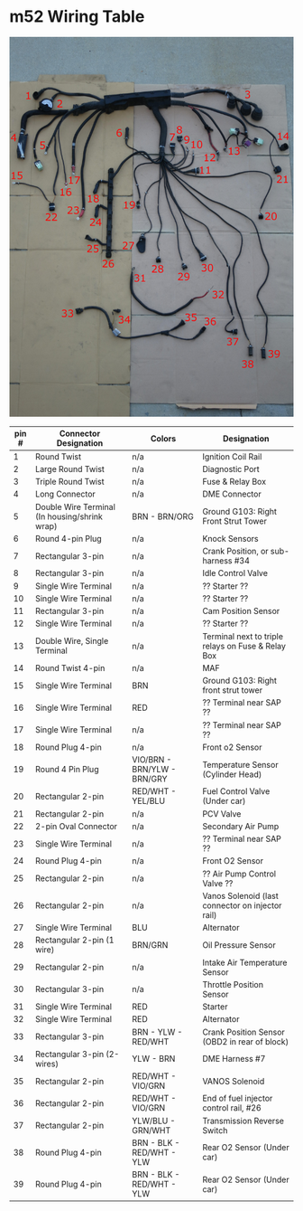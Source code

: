 # m52 Wiring Table

![Wiring Harness](m52-wiring-harness.jpeg)


| pin # | Connector Designation | Colors | Designation |
| --- | --- | --- | --- |
| 1 | Round Twist | n/a | Ignition Coil Rail |
| 2 | Large Round Twist | n/a | Diagnostic Port |
| 3 | Triple Round Twist | n/a | Fuse & Relay Box |
| 4 | Long Connector | n/a | DME Connector |
| 5 | Double Wire Terminal (In housing/shrink wrap) | BRN - BRN/ORG | Ground G103: Right Front Strut Tower |
| 6 | Round 4-pin Plug | n/a | Knock Sensors |
| 7 | Rectangular 3-pin | n/a | Crank Position, or sub-harness #34 |
| 8 | Rectangular 3-pin | n/a | Idle Control Valve |
| 9 | Single Wire Terminal | n/a | ?? Starter ?? |
| 10 | Single Wire Terminal | n/a | ?? Starter ?? |
| 11 | Rectangular 3-pin | n/a | Cam Position Sensor |
| 12 | Single Wire Terminal | n/a | ?? Starter ?? |
| 13 | Double Wire, Single Terminal | n/a | Terminal next to triple relays on Fuse & Relay Box |
| 14 | Round Twist 4-pin | n/a | MAF |
| 15 | Single Wire Terminal | BRN | Ground G103: Right front strut tower |
| 16 | Single Wire Terminal | RED | ?? Terminal near SAP ?? |
| 17 | Single Wire Terminal | n/a | ?? Terminal near SAP ?? |
| 18 | Round Plug 4-pin | n/a | Front o2 Sensor |
| 19 | Round 4 Pin Plug | VIO/BRN - BRN/YLW - BRN/GRY | Temperature Sensor (Cylinder Head) |
| 20 | Rectangular 2-pin | RED/WHT - YEL/BLU | Fuel Control Valve (Under car) |
| 21 | Rectangular 2-pin | n/a | PCV Valve | 
| 22 | 2-pin Oval Connector | n/a | Secondary Air Pump |
| 23 | Single Wire Terminal	| n/a | ?? Terminal near SAP ?? |
| 24 | Round Plug 4-pin	| n/a |	Front O2 Sensor |
| 25 | Rectangular 2-pin | n/a | ?? Air Pump Control Valve ?? |
| 26 | Rectangular 2-pin | n/a | Vanos Solenoid (last connector on injector rail) |
| 27 | Single Wire Terminal |	BLU |	Alternator |
| 28 | Rectangular 2-pin (1 wire) |	BRN/GRN |	Oil Pressure Sensor |
| 29 | Rectangular 2-pin |	n/a |	Intake Air Temperature Sensor |
| 30 | Rectangular 3-pin |	n/a | Throttle Position Sensor |
| 31 | Single Wire Terminal |	RED |	Starter |
| 32 | Single Wire Terminal |	RED |	Alternator |
| 33 | Rectangular 3-pin |	BRN - YLW - RED/WHT |	Crank Position Sensor (OBD2 in rear of block) |
| 34 | Rectangular 3-pin (2-wires) |	YLW - BRN |	DME Harness #7
| 35 | Rectangular 2-pin | RED/WHT - VIO/GRN |	VANOS Solenoid |
| 36 | Rectangular 2-pin | RED/WHT - VIO/GRN |	End of fuel injector control rail, #26 |
| 37 | Rectangular 2-pin |	YLW/BLU - GRN/WHT |	Transmission Reverse Switch |
| 38 |	Round Plug 4-pin |	BRN - BLK - RED/WHT - YLW |	Rear O2 Sensor (Under car) |
| 39 | Round Plug 4-pin |	BRN - BLK - RED/WHT - YLW |	Rear O2 Sensor (Under car) |